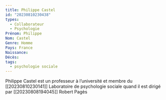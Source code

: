 ```yaml
---
title: Philippe Castel  
id: "20230810230438"
types:
  - Collaborateur
  - Psychologie
Prénom: Philippe
Nom: Castel 
Genre: Homme
Pays: France
Naissance: 
Décès: 
tags:
  - psychologie sociale
---
```


Philippe Castel est un professeur à l’université et membre du [[20230810230141]] Laboratoire de psychologie sociale quand il est dirigé par [[20230808194045]] Robert Pagès
